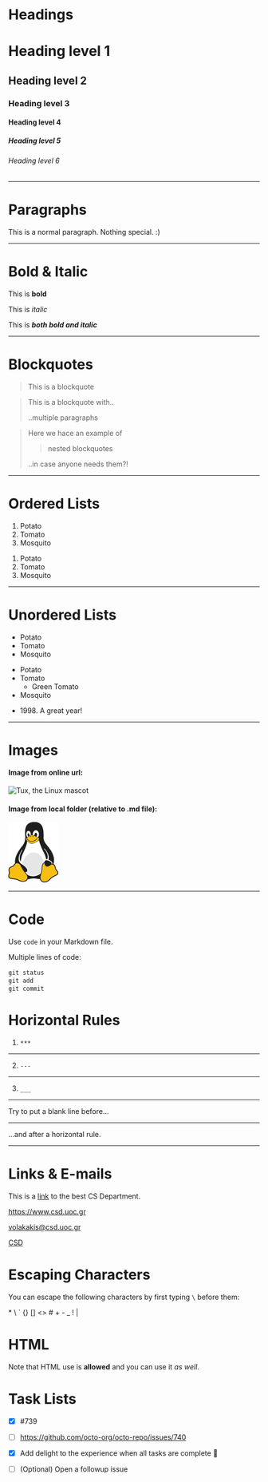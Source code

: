 [comment]:<> (comments syntax, not included)


# Headings
# Heading level 1	

## Heading level 2

### Heading level 3

#### Heading level 4

##### Heading level 5

###### Heading level 6

---

# Paragraphs
This is a normal paragraph. Nothing special. :)

---

# Bold & Italic
This is **bold**

This is *italic*

This is ***both bold and italic***

---

# Blockquotes
> This is a blockquote

> This is a blockquote with..
>
> ..multiple paragraphs

> Here we hace an example of
> 
>> nested blockquotes
>
>..in case anyone needs them?! 

---

# Ordered Lists

1. Potato
2. Tomato 
3. Mosquito
> 
1. Potato
3. Tomato
4. Mosquito

---

# Unordered Lists
* Potato
* Tomato 
* Mosquito


- Potato 
- Tomato 
	- Green Tomato
- Mosquito


[comment]:<> (Starting Unordered List Items With Numbers)
- 1998\. A great year!

---

# Images
#### Image from online url:
![Tux, the Linux mascot](https://upload.wikimedia.org/wikipedia/commons/3/35/Tux.svg "Hello there")

#### Image from local folder (relative to .md file):
![Tux, the Linux mascot](assets/tux.png "Hello there too")

---

# Code

Use `code` in your Markdown file.

Multiple lines of code:
```
git status
git add
git commit
```


# Horizontal Rules

 1. `***` 
 
 ***

2. `---`

---

3. `___`
___

	
Try to put a blank line before...

---

...and after a horizontal rule.


---

# Links & E-mails

This is a [link](https://www.csd.uoc.gr "Better than Harvard") to the best CS Department.  

<https://www.csd.uoc.gr>

<volakakis@csd.uoc.gr>

[comment]: <> (also note that html is valid too)

<a href="https://www.csd.uoc.gr"> CSD </a>

# Escaping Characters

You can escape the following characters by first typing `\` before them:

\* \\ \` \{} \[] <> \# \+ \- \_ \! \| 

# HTML
<p> Note that HTML use is <b>allowed</b> and you can use it <i> as well</i>.

# Task Lists
- [x] #739
- [ ] https://github.com/octo-org/octo-repo/issues/740
- [x] Add delight to the experience when all tasks are complete :tada:
- [ ] \(Optional) Open a followup issue

